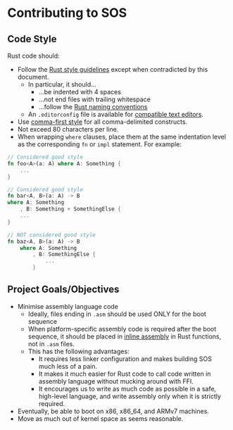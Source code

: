 Contributing to SOS
===================

Code Style
----------

Rust code should:
+ Follow the [Rust style guidelines](https://github.com/rust-lang/rust/tree/master/src/doc/style/style) except when contradicted by this document.
    + In particular, it should...
        + ...be indented with 4 spaces
        + ...not end files with trailing whitespace
        + ...follow the [Rust naming conventions](https://github.com/rust-lang/rust/tree/master/src/doc/style/style/)
    + An `.editorconfig` file is available for [compatible text editors](http://editorconfig.org/#download).
+ Use [comma-first style](https://gist.github.com/isaacs/357981) for all comma-delimited constructs.
+ Not exceed 80 characters per line.
+ When wrapping `where` clauses, place them at the same indentation level as the corresponding `fn` or `impl` statement. For example:
```rust
// Considered good style
fn foo<A>(a: A) where A: Something {
    ...
}

// Considered good style
fn bar<A, B>(a: A) -> B
where A: Something
    , B: Something + SomethingElse {
    ...
}

// NOT considered good style
fn baz<A, B>(a: A) -> B
    where A: Something
        , B: SomethingElse {
            ...
        }
```


Project Goals/Objectives
------------------------

+ Minimise assembly language code
    + Ideally, files ending in `.asm` should be used ONLY for the boot sequence
    + When platform-specific assembly code is required after the boot sequence, it should be placed in [inline assembly](https://doc.rust-lang.org/book/inline-assembly.html) in Rust functions, not in `.asm` files.
    + This has the following advantages:
        + It requires less linker configuration and makes building SOS much less of a pain.
        + It makes it much easier for Rust code to call code written in assembly language without mucking around with FFI.
        + It encourages us to write as much code as possible in a safe, high-level language, and write assembly only when it is strictly required.
+ Eventually, be able to boot on x86, x86_64, and ARMv7 machines.
+ Move as much out of kernel space as seems reasonable.
